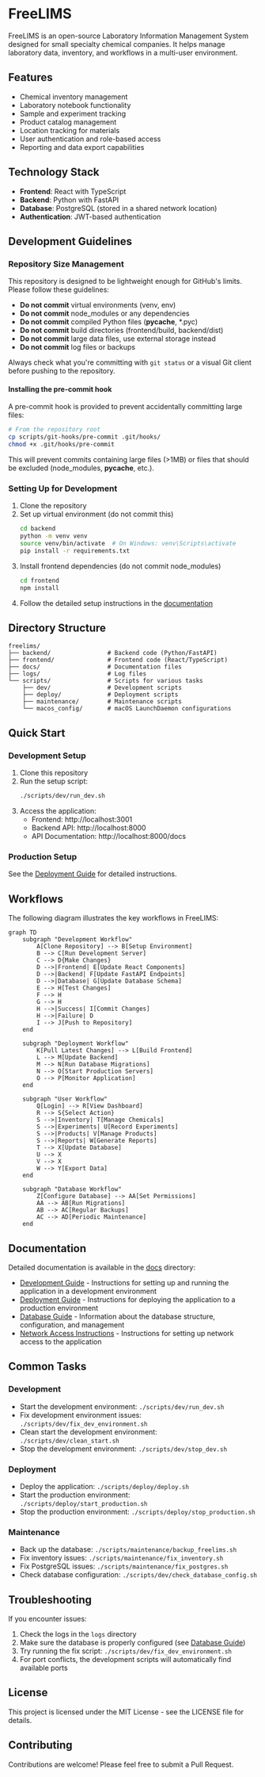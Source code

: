 # FreeLIMS

FreeLIMS is an open-source Laboratory Information Management System designed for small specialty chemical companies. It helps manage laboratory data, inventory, and workflows in a multi-user environment.

## Features

- Chemical inventory management
- Laboratory notebook functionality
- Sample and experiment tracking
- Product catalog management
- Location tracking for materials
- User authentication and role-based access
- Reporting and data export capabilities

## Technology Stack

- **Frontend**: React with TypeScript
- **Backend**: Python with FastAPI
- **Database**: PostgreSQL (stored in a shared network location)
- **Authentication**: JWT-based authentication

## Development Guidelines

### Repository Size Management

This repository is designed to be lightweight enough for GitHub's limits. Please follow these guidelines:

- **Do not commit** virtual environments (venv, env)
- **Do not commit** node_modules or any dependencies
- **Do not commit** compiled Python files (__pycache__, *.pyc)
- **Do not commit** build directories (frontend/build, backend/dist)
- **Do not commit** large data files, use external storage instead
- **Do not commit** log files or backups

Always check what you're committing with `git status` or a visual Git client before pushing to the repository.

#### Installing the pre-commit hook

A pre-commit hook is provided to prevent accidentally committing large files:

```bash
# From the repository root
cp scripts/git-hooks/pre-commit .git/hooks/
chmod +x .git/hooks/pre-commit
```

This will prevent commits containing large files (>1MB) or files that should be excluded (node_modules, __pycache__, etc.).

### Setting Up for Development

1. Clone the repository
2. Set up virtual environment (do not commit this)
   ```bash
   cd backend
   python -m venv venv
   source venv/bin/activate  # On Windows: venv\Scripts\activate
   pip install -r requirements.txt
   ```
3. Install frontend dependencies (do not commit node_modules)
   ```bash
   cd frontend
   npm install
   ```
4. Follow the detailed setup instructions in the [documentation](docs/README.md)

## Directory Structure

```
freelims/
├── backend/                # Backend code (Python/FastAPI)
├── frontend/               # Frontend code (React/TypeScript)
├── docs/                   # Documentation files
├── logs/                   # Log files
└── scripts/                # Scripts for various tasks
    ├── dev/                # Development scripts
    ├── deploy/             # Deployment scripts
    ├── maintenance/        # Maintenance scripts
    └── macos_config/       # macOS LaunchDaemon configurations
```

## Quick Start

### Development Setup

1. Clone this repository
2. Run the setup script:
   ```bash
   ./scripts/dev/run_dev.sh
   ```
3. Access the application:
   - Frontend: http://localhost:3001
   - Backend API: http://localhost:8000
   - API Documentation: http://localhost:8000/docs

### Production Setup

See the [Deployment Guide](docs/DEPLOYMENT.md) for detailed instructions.

## Workflows

The following diagram illustrates the key workflows in FreeLIMS:

```mermaid
graph TD
    subgraph "Development Workflow"
        A[Clone Repository] --> B[Setup Environment]
        B --> C[Run Development Server]
        C --> D{Make Changes}
        D -->|Frontend| E[Update React Components]
        D -->|Backend| F[Update FastAPI Endpoints]
        D -->|Database| G[Update Database Schema]
        E --> H[Test Changes]
        F --> H
        G --> H
        H -->|Success| I[Commit Changes]
        H -->|Failure| D
        I --> J[Push to Repository]
    end

    subgraph "Deployment Workflow"
        K[Pull Latest Changes] --> L[Build Frontend]
        L --> M[Update Backend]
        M --> N[Run Database Migrations]
        N --> O[Start Production Servers]
        O --> P[Monitor Application]
    end

    subgraph "User Workflow"
        Q[Login] --> R[View Dashboard]
        R --> S{Select Action}
        S -->|Inventory| T[Manage Chemicals]
        S -->|Experiments| U[Record Experiments]
        S -->|Products| V[Manage Products]
        S -->|Reports| W[Generate Reports]
        T --> X[Update Database]
        U --> X
        V --> X
        W --> Y[Export Data]
    end

    subgraph "Database Workflow"
        Z[Configure Database] --> AA[Set Permissions]
        AA --> AB[Run Migrations]
        AB --> AC[Regular Backups]
        AC --> AD[Periodic Maintenance]
    end
```

## Documentation

Detailed documentation is available in the [docs](docs) directory:

- [Development Guide](docs/DEVELOPMENT.md) - Instructions for setting up and running the application in a development environment
- [Deployment Guide](docs/DEPLOYMENT.md) - Instructions for deploying the application to a production environment
- [Database Guide](docs/DATABASE.md) - Information about the database structure, configuration, and management
- [Network Access Instructions](docs/network_access_instructions.md) - Instructions for setting up network access to the application

## Common Tasks

### Development

- Start the development environment: `./scripts/dev/run_dev.sh`
- Fix development environment issues: `./scripts/dev/fix_dev_environment.sh`
- Clean start the development environment: `./scripts/dev/clean_start.sh`
- Stop the development environment: `./scripts/dev/stop_dev.sh`

### Deployment

- Deploy the application: `./scripts/deploy/deploy.sh`
- Start the production environment: `./scripts/deploy/start_production.sh`
- Stop the production environment: `./scripts/deploy/stop_production.sh`

### Maintenance

- Back up the database: `./scripts/maintenance/backup_freelims.sh`
- Fix inventory issues: `./scripts/maintenance/fix_inventory.sh`
- Fix PostgreSQL issues: `./scripts/maintenance/fix_postgres.sh`
- Check database configuration: `./scripts/dev/check_database_config.sh`

## Troubleshooting

If you encounter issues:

1. Check the logs in the `logs` directory
2. Make sure the database is properly configured (see [Database Guide](docs/DATABASE.md))
3. Try running the fix script: `./scripts/dev/fix_dev_environment.sh`
4. For port conflicts, the development scripts will automatically find available ports

## License

This project is licensed under the MIT License - see the LICENSE file for details.

## Contributing

Contributions are welcome! Please feel free to submit a Pull Request.
